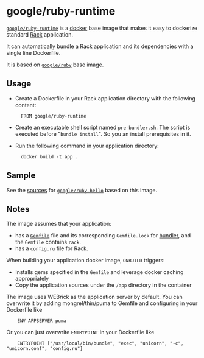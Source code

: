# google/ruby-runtime

[`google/ruby-runtime`](https://index.docker.io/u/google/ruby-runtime) is a [docker](https://docker.io) base image that makes it easy to dockerize standard [Rack](http://rack.github.io) application.

It can automatically bundle a Rack application and its dependencies with a single line Dockerfile.

It is based on [`google/ruby`](https://index.docker.io/u/google/ruby) base image.

## Usage

- Create a Dockerfile in your Rack application directory with the following content:

        FROM google/ruby-runtime

- Create an executable shell script named `pre-bundler.sh`.
  The script is executed before "`bundle install`".  So you an install prerequisites in it.

- Run the following command in your application directory:

        docker build -t app .

## Sample

See the [sources](/hello) for [`google/ruby-hello`](https://index.docker.io/u/google/ruby-hello) based on this image.

## Notes

The image assumes that your application:

- has a [`Gemfile`](http://bundler.io/gemfile.html) file and its corresponding `Gemfile.lock` for [bundler](http://bundler.io), and the `Gemfile` contains `rack`.
- has a `config.ru` file for Rack.

When building your application docker image, `ONBUILD` triggers:

- Installs gems specified in the `Gemfile` and leverage docker caching appropriately
- Copy the application sources under the `/app` directory in the container

The image uses WEBrick as the application server by default.
You can overwrite it by adding mongrel/thin/puma to Gemfile and configuring in your Dockerfile like

        ENV APPSERVER puma

Or you can just overwrite `ENTRYPOINT` in your Dockerfile like

        ENTRYPOINT ["/usr/local/bin/bundle", "exec", "unicorn", "-c", "unicorn.conf", "config.ru"]
